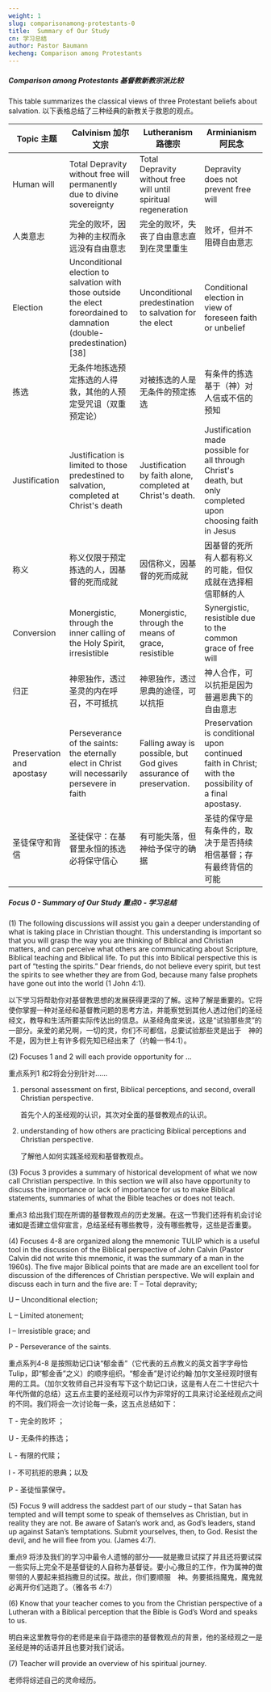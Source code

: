 ```yaml
---
weight: 1
slug: comparisonamong-protestants-0
title:  Summary of Our Study 
cn: 学习总结
author: Pastor Baumann
kecheng: Comparison among Protestants
---
```



##### Comparison among Protestants 基督教新教宗派比较

This table summarizes the classical views of three Protestant beliefs about salvation.
以下表格总结了三种经典的新教关于救恩的观点。

|   Topic 主题        |     Calvinism  加尔文宗   |      Lutheranism  路德宗  |      Arminianism  阿民念  |
|  -----------  |  ------------  |  ----------  |  -----------  |
|  Human will  |  Total Depravity without free will permanently due to divine sovereignty    |   Total Depravity without free will until spiritual regeneration  |  Depravity does not prevent free will  |
|  人类意志  |  完全的败坏，因为神的主权而永远没有自由意志  |  完全的败坏，失丧了自由意志直到在灵里重生  |   败坏，但并不阻碍自由意志  |
|  Election  |  Unconditional election to salvation with those outside the elect foreordained to damnation (double-predestination)[38]  |  Unconditional predestination to salvation for the elect  |  Conditional election in view of foreseen faith or unbelief  |
|  拣选  |  无条件地拣选预定拣选的人得救，其他的人预定受咒诅（双重预定论）  |  对被拣选的人是无条件的预定拣选  |  有条件的拣选基于（神）对人信或不信的预知  |
|  Justification  |  Justification is limited to those predestined to salvation, completed at Christ's death  |  Justification by faith alone, completed at Christ's death.  |  Justification made possible for all through Christ's death, but only completed upon choosing faith in Jesus  |
|  称义  |  称义仅限于预定拣选的人，因基督的死而成就  |  因信称义，因基督的死而成就  |  因基督的死所有人都有称义的可能，但仅成就在选择相信耶稣的人  |
|  Conversion  |  Monergistic, through the inner calling of the Holy Spirit, irresistible  |  Monergistic, through the means of grace, resistible  |  Synergistic, resistible due to the common grace of free will  |
|  归正  |  神恩独作，透过圣灵的内在呼召，不可抵抗  |  神恩独作，透过恩典的途径，可以抗拒  |  神人合作，可以抗拒是因为普遍恩典下的自由意志  |
|  Preservation and apostasy  |  Perseverance of the saints: the eternally elect in Christ will necessarily persevere in faith  |  Falling away is possible, but God gives assurance of preservation.  |  Preservation is conditional upon continued faith in Christ; with the possibility of a final apostasy.  |
|  圣徒保守和背信  |  圣徒保守：在基督里永恒的拣选必将保守信心  |  有可能失落，但神给予保守的确据  |  圣徒的保守是有条件的，取决于是否持续相信基督；存有最终背信的可能  |



##### Focus 0 - Summary of Our Study 重点0 - 学习总结

(1) The following discussions will assist you gain a deeper understanding of what is taking place in Christian thought. This understanding is important so that you will grasp the way you are thinking of Biblical and Christian matters, and can perceive what others are communicating about Scripture, Biblical teaching and Biblical life. To put this into Biblical perspective this is part of “testing the spirits.” Dear friends, do not believe every spirit, but test the spirits to see whether they are from God, because many false prophets have gone out into the world (1 John 4:1).

以下学习将帮助你对基督教思想的发展获得更深的了解。这种了解是重要的。它将使你掌握一种对圣经和基督教问题的思考方法，并能察觉到其他人透过他们的圣经经文，教导和生活所要实际传达出的信息。从圣经角度来说，这是“试验那些灵”的一部分。亲爱的弟兄啊，一切的灵，你们不可都信，总要试验那些灵是出于　神的不是，因为世上有许多假先知已经出来了（约翰一书4:1）。

(2) Focuses 1 and 2 will each provide opportunity for …

重点系列1 和2将会分别针对……

1. personal assessment on first, Biblical perceptions, and second, overall Christian perspective.

    首先个人的圣经观的认识，其次对全面的基督教观点的认识。

2. understanding of how others are practicing Biblical perceptions and Christian perspective.

    了解他人如何实践圣经观和基督教观点。


(3) Focus 3 provides a summary of historical development of what we now call Christian perspective. In this section we will also have opportunity to discuss the importance or lack of importance for us to make Biblical statements, summaries of what the Bible teaches or does not teach.

重点3 给出我们现在所谓的基督教观点的历史发展。在这一节我们还将有机会讨论诸如是否建立信仰宣言，总结圣经有哪些教导，没有哪些教导，这些是否重要。

(4) Focuses 4-8 are organized along the mnemonic TULIP which is a useful tool in the discussion of the Biblical perspective of John Calvin (Pastor Calvin did not write this mnemonic, it was the summary of a man in the 1960s). The five major Biblical points that are made are an excellent tool for discussion of the differences of Christian perspective. We will explain and discuss each in turn and the five are: T – Total depravity;

U – Unconditional election;

L – Limited atonement;

I – Irresistible grace; and

P - Perseverance of the saints.

重点系列4-8 是按照助记口诀“郁金香”（它代表的五点教义的英文首字字母恰Tulip，即“郁金香”之义）的顺序组织。“郁金香”是讨论约翰·加尔文圣经观时很有用的工具。（加尔文牧师自己并没有写下这个助记口诀，这是有人在二十世纪六十年代所做的总结）这五点主要的圣经观可以作为非常好的工具来讨论圣经观点之间的不同。我们将会一次讨论每一条，这五点总结如下：

T - 完全的败坏 ；

U - 无条件的拣选；

L - 有限的代赎；

I - 不可抗拒的恩典；以及

P - 圣徒恒蒙保守。

(5) Focus 9 will address the saddest part of our study – that Satan has tempted and will tempt some to speak of themselves as Christian, but in reality they are not. Be aware of Satan’s work and, as God’s leaders, stand up against Satan’s temptations. Submit yourselves, then, to God. Resist the devil, and he will flee from you. (James 4:7).

重点9 将涉及我们的学习中最令人遗憾的部分——就是撒旦试探了并且还将要试探一些实际上完全不是基督徒的人自称为基督徒。要小心撒旦的工作，作为属神的做带领的人要起来抵挡撒旦的试探。故此，你们要顺服　神。务要抵挡魔鬼，魔鬼就必离开你们逃跑了。（雅各书 4:7）

(6) Know that your teacher comes to you from the Christian perspective of a Lutheran with a Biblical perception that the Bible is God’s Word and speaks to us.

明白来这里教导你的老师是来自于路德宗的基督教观点的背景，他的圣经观之一是圣经是神的话语并且也要对我们说话。

(7) Teacher will provide an overview of his spiritual journey.

老师将综述自己的灵命经历。
